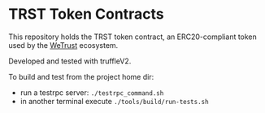 # TRST Token Contracts

This repository holds the TRST token contract, an ERC20-compliant token used by the [WeTrust](https://wetrust.io) ecosystem.

Developed and tested with truffleV2.

To build and test from the project home dir:
- run a testrpc server: `./testrpc_command.sh`
- in another terminal execute `./tools/build/run-tests.sh`
